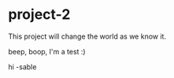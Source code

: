 # project-2

This project will change the world as we know it.


beep, boop, I'm a test :)

hi -sable
